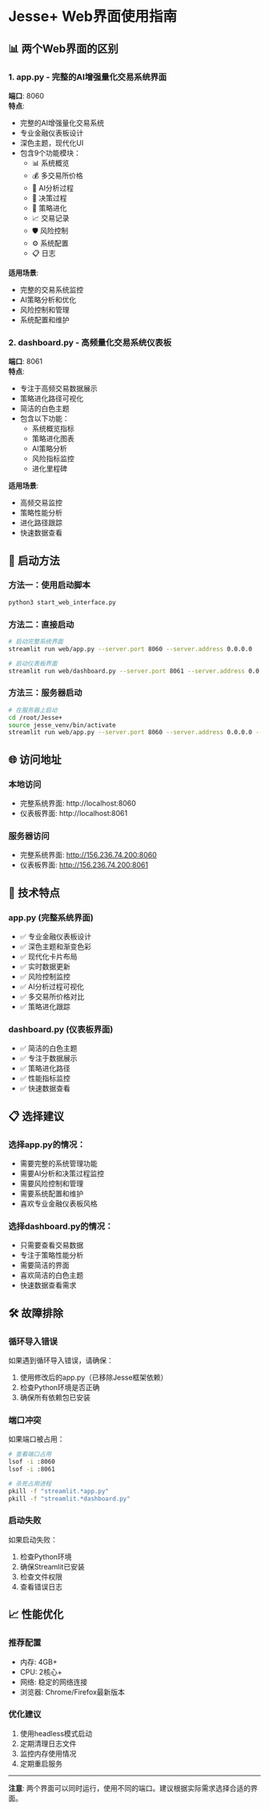 # Jesse+ Web界面使用指南

## 📊 两个Web界面的区别

### 1. app.py - 完整的AI增强量化交易系统界面
**端口**: 8060  
**特点**: 
- 完整的AI增强量化交易系统
- 专业金融仪表板设计
- 深色主题，现代化UI
- 包含9个功能模块：
  - 📊 系统概览
  - 💰 多交易所价格
  - 🤖 AI分析过程
  - 🧠 决策过程
  - 🧬 策略进化
  - 📈 交易记录
  - 🛡️ 风险控制
  - ⚙️ 系统配置
  - 📋 日志

**适用场景**: 
- 完整的交易系统监控
- AI策略分析和优化
- 风险控制和管理
- 系统配置和维护

### 2. dashboard.py - 高频量化交易系统仪表板
**端口**: 8061  
**特点**:
- 专注于高频交易数据展示
- 策略进化路径可视化
- 简洁的白色主题
- 包含以下功能：
  - 系统概览指标
  - 策略进化图表
  - AI策略分析
  - 风险指标监控
  - 进化里程碑

**适用场景**:
- 高频交易监控
- 策略性能分析
- 进化路径跟踪
- 快速数据查看

## 🚀 启动方法

### 方法一：使用启动脚本
```bash
python3 start_web_interface.py
```

### 方法二：直接启动
```bash
# 启动完整系统界面
streamlit run web/app.py --server.port 8060 --server.address 0.0.0.0

# 启动仪表板界面
streamlit run web/dashboard.py --server.port 8061 --server.address 0.0.0.0
```

### 方法三：服务器启动
```bash
# 在服务器上启动
cd /root/Jesse+
source jesse_venv/bin/activate
streamlit run web/app.py --server.port 8060 --server.address 0.0.0.0 --server.headless true &
```

## 🌐 访问地址

### 本地访问
- 完整系统界面: http://localhost:8060
- 仪表板界面: http://localhost:8061

### 服务器访问
- 完整系统界面: http://156.236.74.200:8060
- 仪表板界面: http://156.236.74.200:8061

## 🔧 技术特点

### app.py (完整系统界面)
- ✅ 专业金融仪表板设计
- ✅ 深色主题和渐变色彩
- ✅ 现代化卡片布局
- ✅ 实时数据更新
- ✅ 风险控制监控
- ✅ AI分析过程可视化
- ✅ 多交易所价格对比
- ✅ 策略进化跟踪

### dashboard.py (仪表板界面)
- ✅ 简洁的白色主题
- ✅ 专注于数据展示
- ✅ 策略进化路径
- ✅ 性能指标监控
- ✅ 快速数据查看

## 📋 选择建议

### 选择app.py的情况：
- 需要完整的系统管理功能
- 需要AI分析和决策过程监控
- 需要风险控制和管理
- 需要系统配置和维护
- 喜欢专业金融仪表板风格

### 选择dashboard.py的情况：
- 只需要查看交易数据
- 专注于策略性能分析
- 需要简洁的界面
- 喜欢简洁的白色主题
- 快速数据查看需求

## 🛠️ 故障排除

### 循环导入错误
如果遇到循环导入错误，请确保：
1. 使用修改后的app.py（已移除Jesse框架依赖）
2. 检查Python环境是否正确
3. 确保所有依赖包已安装

### 端口冲突
如果端口被占用：
```bash
# 查看端口占用
lsof -i :8060
lsof -i :8061

# 杀死占用进程
pkill -f "streamlit.*app.py"
pkill -f "streamlit.*dashboard.py"
```

### 启动失败
如果启动失败：
1. 检查Python环境
2. 确保Streamlit已安装
3. 检查文件权限
4. 查看错误日志

## 📈 性能优化

### 推荐配置
- 内存: 4GB+
- CPU: 2核心+
- 网络: 稳定的网络连接
- 浏览器: Chrome/Firefox最新版本

### 优化建议
1. 使用headless模式启动
2. 定期清理日志文件
3. 监控内存使用情况
4. 定期重启服务

---

**注意**: 两个界面可以同时运行，使用不同的端口。建议根据实际需求选择合适的界面。 